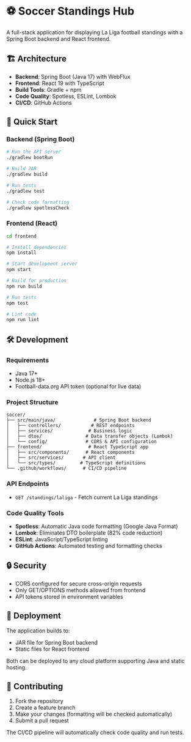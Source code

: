 # ⚽ Soccer Standings Hub

A full-stack application for displaying La Liga football standings with a Spring Boot backend and React frontend.

## 🏗️ Architecture

- **Backend**: Spring Boot (Java 17) with WebFlux
- **Frontend**: React 19 with TypeScript
- **Build Tools**: Gradle + npm
- **Code Quality**: Spotless, ESLint, Lombok
- **CI/CD**: GitHub Actions

## 🚀 Quick Start

### Backend (Spring Boot)
```bash
# Run the API server
./gradlew bootRun

# Build JAR
./gradlew build

# Run tests
./gradlew test

# Check code formatting
./gradlew spotlessCheck
```

### Frontend (React)
```bash
cd frontend

# Install dependencies
npm install

# Start development server
npm start

# Build for production
npm run build

# Run tests
npm test

# Lint code
npm run lint
```

## 🛠️ Development

### Requirements
- Java 17+
- Node.js 18+
- Football-data.org API token (optional for live data)

### Project Structure
```
soccer/
├── src/main/java/              # Spring Boot backend
│   ├── controllers/           # REST endpoints
│   ├── services/             # Business logic  
│   ├── dtos/                # Data transfer objects (Lombok)
│   └── config/              # CORS & API configuration
├── frontend/                 # React TypeScript app
│   ├── src/components/      # React components
│   ├── src/services/       # API client
│   └── src/types/         # TypeScript definitions
└── .github/workflows/      # CI/CD pipeline
```

### API Endpoints
- `GET /standings/laliga` - Fetch current La Liga standings

### Code Quality Tools
- **Spotless**: Automatic Java code formatting (Google Java Format)
- **Lombok**: Eliminates DTO boilerplate (82% code reduction)
- **ESLint**: JavaScript/TypeScript linting
- **GitHub Actions**: Automated testing and formatting checks

## 🔒 Security

- CORS configured for secure cross-origin requests
- Only GET/OPTIONS methods allowed from frontend
- API tokens stored in environment variables

## 🚢 Deployment

The application builds to:
- JAR file for Spring Boot backend
- Static files for React frontend

Both can be deployed to any cloud platform supporting Java and static hosting.

## 🤝 Contributing

1. Fork the repository
2. Create a feature branch
3. Make your changes (formatting will be checked automatically)
4. Submit a pull request

The CI/CD pipeline will automatically check code quality and run tests.

